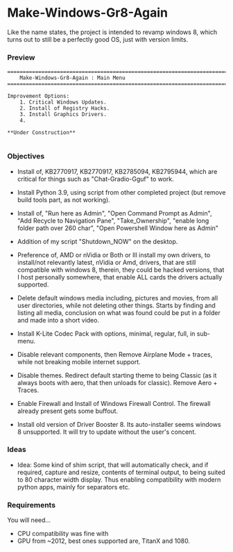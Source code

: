 # Make-Windows-Gr8-Again
Like the name states, the project is intended to revamp windows 8, which turns out to still be a perfectly good OS, just with version limits. 

### Preview
```
=======================================================================================================
    Make-Windows-Gr8-Again : Main Menu
=======================================================================================================

Improvement Options:
    1. Critical Windows Updates.
    2. Install of Registry Hacks.
    3. Install Graphics Drivers.
    4. 

**Under Construction**


```

### Objectives
- Install of, KB2770917, KB2770917, KB2785094, KB2795944, which are critical for things such as "Chat-Gradio-Gguf" to work.  


- Install Python 3.9, using script from other completed project (but remove build tools part, as not working).
- Install of, "Run here as Admin", "Open Command Prompt as Admin", "Add Recycle to Navigation Pane", "Take_Ownership", "enable long folder path over 260 char", "Open Powershell Window here as Admin"
- Addition of my script "Shutdown_NOW" on the desktop.
- Preference of, AMD or nVidia or Both or Ill install my own drivers, to install/not relevantly latest, nVidia or Amd, drivers, that are still compatible with windows 8, therein, they could be hacked versions, that I host personally somewhere, that enable ALL cards the drivers actually supported.    
- Delete default windows media including, pictures and movies, from all user directories, while not deleting other things. Starts by finding and listing all media, conclusion on what was found could be put in a folder and made into a short video.
- Install K-Lite Codec Pack with options, minimal, regular, full, in sub-menu.
- Disable relevant components, then Remove Airplane Mode + traces, while not breaking mobile internet support.
- Disable themes. Redirect default starting theme to being Classic (as it always boots with aero, that then unloads for classic). Remove Aero + Traces. 
- Enable Firewall and Install of Windows Firewall Control. The firewall already present gets some buffout. 
- Install old version of Driver Booster 8. Its auto-installer seems windows 8 unsupported. It will try to update without the user's concent.

### Ideas
- Idea: Some kind of shim script, that will automatically check, and if required, capture and resize, contents of terminal output, to being suited to 80 character width display. Thus enabling compatibility with modern python apps, mainly for separators etc.

### Requirements
You will need...
- CPU compatibility was fine with 
- GPU from ~2012, best ones supported are, TitanX and 1080.

